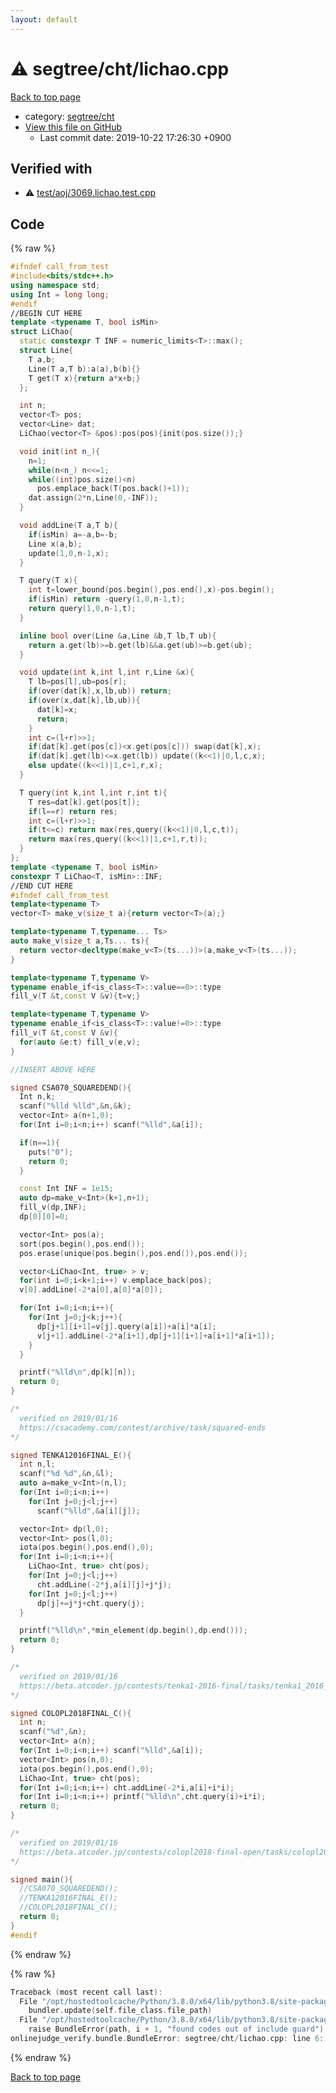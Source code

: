 ```yaml
---
layout: default
---
```


<!-- mathjax config similar to math.stackexchange -->
<script type="text/javascript" async
  src="https://cdnjs.cloudflare.com/ajax/libs/mathjax/2.7.5/MathJax.js?config=TeX-MML-AM_CHTML">
</script>
<script type="text/x-mathjax-config">
  MathJax.Hub.Config({
    TeX: { equationNumbers: { autoNumber: "AMS" }},
    tex2jax: {
      inlineMath: [ ['$','$'] ],
      processEscapes: true
    },
    "HTML-CSS": { matchFontHeight: false },
    displayAlign: "left",
    displayIndent: "2em"
  });
</script>

<script type="text/javascript" src="https://cdnjs.cloudflare.com/ajax/libs/jquery/3.4.1/jquery.min.js"></script>
<script src="https://cdn.jsdelivr.net/npm/jquery-balloon-js@1.1.2/jquery.balloon.min.js" integrity="sha256-ZEYs9VrgAeNuPvs15E39OsyOJaIkXEEt10fzxJ20+2I=" crossorigin="anonymous"></script>
<script type="text/javascript" src="../../../assets/js/copy-button.js"></script>
<link rel="stylesheet" href="../../../assets/css/copy-button.css" />


# :warning: segtree/cht/lichao.cpp

<a href="../../../index.html">Back to top page</a>

* category: <a href="../../../index.html#10d9c4a68fc97fbc913ae15313e9b2f4">segtree/cht</a>
* <a href="{{ site.github.repository_url }}/blob/master/segtree/cht/lichao.cpp">View this file on GitHub</a>
    - Last commit date: 2019-10-22 17:26:30 +0900




## Verified with

* :warning: <a href="../../../verify/test/aoj/3069.lichao.test.cpp.html">test/aoj/3069.lichao.test.cpp</a>


## Code

<a id="unbundled"></a>
{% raw %}
```cpp
#ifndef call_from_test
#include<bits/stdc++.h>
using namespace std;
using Int = long long;
#endif
//BEGIN CUT HERE
template <typename T, bool isMin>
struct LiChao{
  static constexpr T INF = numeric_limits<T>::max();
  struct Line{
    T a,b;
    Line(T a,T b):a(a),b(b){}
    T get(T x){return a*x+b;}
  };

  int n;
  vector<T> pos;
  vector<Line> dat;
  LiChao(vector<T> &pos):pos(pos){init(pos.size());}

  void init(int n_){
    n=1;
    while(n<n_) n<<=1;
    while((int)pos.size()<n)
      pos.emplace_back(T(pos.back()+1));
    dat.assign(2*n,Line(0,-INF));
  }

  void addLine(T a,T b){
    if(isMin) a=-a,b=-b;
    Line x(a,b);
    update(1,0,n-1,x);
  }

  T query(T x){
    int t=lower_bound(pos.begin(),pos.end(),x)-pos.begin();
    if(isMin) return -query(1,0,n-1,t);
    return query(1,0,n-1,t);
  }

  inline bool over(Line &a,Line &b,T lb,T ub){
    return a.get(lb)>=b.get(lb)&&a.get(ub)>=b.get(ub);
  }

  void update(int k,int l,int r,Line &x){
    T lb=pos[l],ub=pos[r];
    if(over(dat[k],x,lb,ub)) return;
    if(over(x,dat[k],lb,ub)){
      dat[k]=x;
      return;
    }
    int c=(l+r)>>1;
    if(dat[k].get(pos[c])<x.get(pos[c])) swap(dat[k],x);
    if(dat[k].get(lb)<=x.get(lb)) update((k<<1)|0,l,c,x);
    else update((k<<1)|1,c+1,r,x);
  }

  T query(int k,int l,int r,int t){
    T res=dat[k].get(pos[t]);
    if(l==r) return res;
    int c=(l+r)>>1;
    if(t<=c) return max(res,query((k<<1)|0,l,c,t));
    return max(res,query((k<<1)|1,c+1,r,t));
  }
};
template <typename T, bool isMin>
constexpr T LiChao<T, isMin>::INF;
//END CUT HERE
#ifndef call_from_test
template<typename T>
vector<T> make_v(size_t a){return vector<T>(a);}

template<typename T,typename... Ts>
auto make_v(size_t a,Ts... ts){
  return vector<decltype(make_v<T>(ts...))>(a,make_v<T>(ts...));
}

template<typename T,typename V>
typename enable_if<is_class<T>::value==0>::type
fill_v(T &t,const V &v){t=v;}

template<typename T,typename V>
typename enable_if<is_class<T>::value!=0>::type
fill_v(T &t,const V &v){
  for(auto &e:t) fill_v(e,v);
}

//INSERT ABOVE HERE

signed CSA070_SQUAREDEND(){
  Int n,k;
  scanf("%lld %lld",&n,&k);
  vector<Int> a(n+1,0);
  for(Int i=0;i<n;i++) scanf("%lld",&a[i]);

  if(n==1){
    puts("0");
    return 0;
  }

  const Int INF = 1e15;
  auto dp=make_v<Int>(k+1,n+1);
  fill_v(dp,INF);
  dp[0][0]=0;

  vector<Int> pos(a);
  sort(pos.begin(),pos.end());
  pos.erase(unique(pos.begin(),pos.end()),pos.end());

  vector<LiChao<Int, true> > v;
  for(int i=0;i<k+1;i++) v.emplace_back(pos);
  v[0].addLine(-2*a[0],a[0]*a[0]);

  for(Int i=0;i<n;i++){
    for(Int j=0;j<k;j++){
      dp[j+1][i+1]=v[j].query(a[i])+a[i]*a[i];
      v[j+1].addLine(-2*a[i+1],dp[j+1][i+1]+a[i+1]*a[i+1]);
    }
  }

  printf("%lld\n",dp[k][n]);
  return 0;
}

/*
  verified on 2019/01/16
  https://csacademy.com/contest/archive/task/squared-ends
*/

signed TENKA12016FINAL_E(){
  int n,l;
  scanf("%d %d",&n,&l);
  auto a=make_v<Int>(n,l);
  for(Int i=0;i<n;i++)
    for(Int j=0;j<l;j++)
      scanf("%lld",&a[i][j]);

  vector<Int> dp(l,0);
  vector<Int> pos(l,0);
  iota(pos.begin(),pos.end(),0);
  for(Int i=0;i<n;i++){
    LiChao<Int, true> cht(pos);
    for(Int j=0;j<l;j++)
      cht.addLine(-2*j,a[i][j]+j*j);
    for(Int j=0;j<l;j++)
      dp[j]+=j*j+cht.query(j);
  }

  printf("%lld\n",*min_element(dp.begin(),dp.end()));
  return 0;
}

/*
  verified on 2019/01/16
  https://beta.atcoder.jp/contests/tenka1-2016-final/tasks/tenka1_2016_final_e
*/

signed COLOPL2018FINAL_C(){
  int n;
  scanf("%d",&n);
  vector<Int> a(n);
  for(Int i=0;i<n;i++) scanf("%lld",&a[i]);
  vector<Int> pos(n,0);
  iota(pos.begin(),pos.end(),0);
  LiChao<Int, true> cht(pos);
  for(Int i=0;i<n;i++) cht.addLine(-2*i,a[i]+i*i);
  for(Int i=0;i<n;i++) printf("%lld\n",cht.query(i)+i*i);
  return 0;
}

/*
  verified on 2019/01/16
  https://beta.atcoder.jp/contests/colopl2018-final-open/tasks/colopl2018_final_c
*/

signed main(){
  //CSA070_SQUAREDEND();
  //TENKA12016FINAL_E();
  //COLOPL2018FINAL_C();
  return 0;
}
#endif

```
{% endraw %}

<a id="bundled"></a>
{% raw %}
```cpp
Traceback (most recent call last):
  File "/opt/hostedtoolcache/Python/3.8.0/x64/lib/python3.8/site-packages/onlinejudge_verify/docs.py", line 339, in write_contents
    bundler.update(self.file_class.file_path)
  File "/opt/hostedtoolcache/Python/3.8.0/x64/lib/python3.8/site-packages/onlinejudge_verify/bundle.py", line 119, in update
    raise BundleError(path, i + 1, "found codes out of include guard")
onlinejudge_verify.bundle.BundleError: segtree/cht/lichao.cpp: line 6: found codes out of include guard

```
{% endraw %}

<a href="../../../index.html">Back to top page</a>

